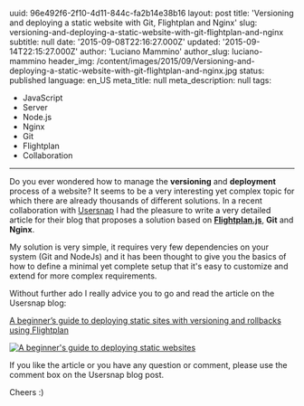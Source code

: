 uuid:             96e492f6-2f10-4d11-844c-fa2b14e38b16
layout:           post
title:            'Versioning and deploying a static website with Git, Flightplan and Nginx'
slug:             versioning-and-deploying-a-static-website-with-git-flightplan-and-nginx
subtitle:         null
date:             '2015-09-08T22:16:27.000Z'
updated:          '2015-09-14T22:15:27.000Z'
author:           'Luciano Mammino'
author_slug:      luciano-mammino
header_img:       /content/images/2015/09/Versioning-and-deploying-a-static-website-with-git-flightplan-and-nginx.jpg
status:           published
language:         en_US
meta_title:       null
meta_description: null
tags:
  - JavaScript
  - Server
  - Node.js
  - Nginx
  - Git
  - Flightplan
  - Collaboration

---

Do you ever wondered how to manage the **versioning** and **deployment** process of a website? It seems to be a very interesting yet complex topic for which there are already thousands of different solutions.
In a recent collaboration with [Usersnap](http://usersnap.com/) I had the pleasure to write a very detailed article for their blog that proposes a solution based on **[Flightplan.js](https://github.com/pstadler/flightplan)**, **Git** and **Nginx**.

My solution is very simple, it requires very few dependencies on your system (Git and NodeJs) and it has been thought to give you the basics of how to define a minimal yet complete setup that it's easy to customize and extend for more complex requirements.

Without further ado I really advice you to go and read the article on the Usersnap blog: 

[A beginner’s guide to deploying static sites with versioning and rollbacks using Flightplan](http://usersnap.com/blog/deploying-static-websites-flightplan/)

[![A beginner's guide to deploying static websites](/content/images/2015/09/a-beginner-s-guide-to-deploying-static-websites-1.jpg)](http://usersnap.com/blog/deploying-static-websites-flightplan/)

If you like the article or you have any question or comment, please use the comment box on the Usersnap blog post.

Cheers :)
